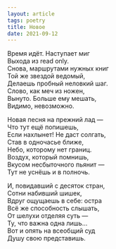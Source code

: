 ```yaml
---
layout: article
tags: poetry
title: Новое
date: 2021-09-12
---
```


Время идёт. Наступает миг<br>
Выхода из read only.<br>
Снова, маршрутами нужных книг<br>
Той же звездой ведомый,<br>
Делаешь пробный неловкий шаг.<br>
Слово, как меч из ножен,<br>
Вынуто. Больше ему мешать,<br>
Видимо, невозможно.<br>

Новая песня на прежний лад —<br>
Что тут ещё попишешь,<br>
Если нахлынет! Не даст солгать,<br>
Став в одночасье ближе,<br>
Небо, которому нет границ.<br>
Воздух, который помнишь,<br>
Вкусом несбыточного пьянит —<br>
Тут не уснёшь и в полночь.<br>

И, повидавший с десяток стран,<br>
Сотни набивший шишек,<br>
Вдруг ощущаешь в себе: остра<br>
Всё же способность слышать,<br>
От шелухи отделяя суть —<br>
Ту, что важна одна лишь...<br>
Вот и опять на всеобщий суд<br>
Душу свою представишь.
